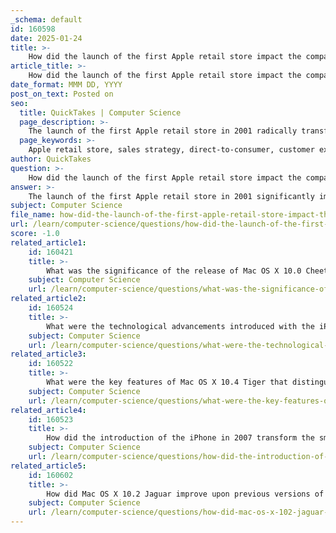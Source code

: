 ```yaml
---
_schema: default
id: 160598
date: 2025-01-24
title: >-
    How did the launch of the first Apple retail store impact the company's sales strategy?
article_title: >-
    How did the launch of the first Apple retail store impact the company's sales strategy?
date_format: MMM DD, YYYY
post_on_text: Posted on
seo:
  title: QuickTakes | Computer Science
  page_description: >-
    The launch of the first Apple retail store in 2001 radically transformed Apple's sales strategy by introducing a direct-to-consumer model, enhancing customer experience, and expanding market share through community engagement and adaptability to market changes.
  page_keywords: >-
    Apple retail store, sales strategy, direct-to-consumer, customer experience, market share expansion, brand loyalty, community building, sales per square foot, adaptation to market changes, retail expansion
author: QuickTakes
question: >-
    How did the launch of the first Apple retail store impact the company's sales strategy?
answer: >-
    The launch of the first Apple retail store in 2001 significantly impacted the company's sales strategy in several key ways:\n\n1. **Direct-to-Consumer Sales Model**: The introduction of physical retail stores allowed Apple to sell directly to consumers, bypassing traditional third-party retailers. This shift enabled Apple to have greater control over the customer experience and the presentation of its products. The stores were designed to showcase Apple’s ecosystem, allowing customers to interact with products in a hands-on environment.\n\n2. **Enhanced Customer Experience**: Apple stores were organized around activities rather than just products. This approach encouraged customers to explore what Apple products could do for them, enhancing the overall shopping experience. The layout and design of the stores were intended to create an inviting atmosphere where customers could engage with the brand and its offerings, which was a departure from the typical retail experience at the time.\n\n3. **Increased Sales Per Square Foot**: The Apple retail strategy proved to be highly successful, with stores generating more sales per square foot than any other retailer. This success was attributed to the unique shopping experience, knowledgeable staff, and the ability to showcase the full range of Apple products and services.\n\n4. **Market Share Expansion**: Steve Jobs noted that the retail expansion was part of a broader strategy to double Apple's market share against Windows machines. The stores played a crucial role in this strategy by increasing brand visibility and accessibility, making it easier for consumers to purchase Apple products.\n\n5. **Brand Loyalty and Community Building**: Apple stores became community hubs where customers could attend workshops, product launches, and events. This fostered a sense of brand loyalty and community among Apple users, further enhancing customer retention and encouraging repeat purchases.\n\n6. **Adaptation to Market Changes**: Over time, Apple adapted its retail strategy to respond to market changes, such as the shift to online shopping during the COVID-19 pandemic. The company had to rethink the format of its stores and enhance its online presence, demonstrating flexibility in its sales strategy.\n\nIn summary, the launch of the first Apple retail store was a pivotal moment that transformed Apple's sales strategy by emphasizing direct consumer engagement, enhancing the shopping experience, and ultimately contributing to the company's growth and market share expansion.
subject: Computer Science
file_name: how-did-the-launch-of-the-first-apple-retail-store-impact-the-companys-sales-strategy.md
url: /learn/computer-science/questions/how-did-the-launch-of-the-first-apple-retail-store-impact-the-companys-sales-strategy
score: -1.0
related_article1:
    id: 160421
    title: >-
        What was the significance of the release of Mac OS X 10.0 Cheetah?
    subject: Computer Science
    url: /learn/computer-science/questions/what-was-the-significance-of-the-release-of-mac-os-x-100-cheetah
related_article2:
    id: 160524
    title: >-
        What were the technological advancements introduced with the iPhone 3G?
    subject: Computer Science
    url: /learn/computer-science/questions/what-were-the-technological-advancements-introduced-with-the-iphone-3g
related_article3:
    id: 160522
    title: >-
        What were the key features of Mac OS X 10.4 Tiger that distinguished it from earlier versions?
    subject: Computer Science
    url: /learn/computer-science/questions/what-were-the-key-features-of-mac-os-x-104-tiger-that-distinguished-it-from-earlier-versions
related_article4:
    id: 160523
    title: >-
        How did the introduction of the iPhone in 2007 transform the smartphone market?
    subject: Computer Science
    url: /learn/computer-science/questions/how-did-the-introduction-of-the-iphone-in-2007-transform-the-smartphone-market
related_article5:
    id: 160602
    title: >-
        How did Mac OS X 10.2 Jaguar improve upon previous versions of the operating system?
    subject: Computer Science
    url: /learn/computer-science/questions/how-did-mac-os-x-102-jaguar-improve-upon-previous-versions-of-the-operating-system
---
```


&nbsp;